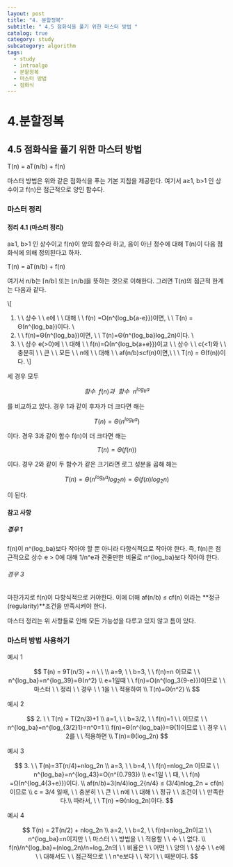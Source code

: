 ```yaml
---
layout: post
title: "4. 분할정복"
subtitle: " 4.5 점화식을 풀기 위한 마스터 방법 "
catalog: true
category: study
subcategory: algorithm
tags:
  - study
  - introalgo
  - 분할정복
  - 마스터 방법
  - 점화식
---
```


# 4.분할정복

## 4.5 점화식을 풀기 위한 마스터 방법

T(n) = aT(n/b) + f(n)

마스터 방법은 위와 같은 점화식을 푸는 기본 지침을 제공한다. 여기서 a≥1, b>1 인 상수이고 f(n)은 점근적으로 양인 함수다.

### 마스터 정리

#### 정리 4.1 (마스터 정리)

a≥1, b>1 인 상수이고 f(n)이 양의 함수라 하고, 음이 아닌 정수에 대해 T(n)이 다음 점화식에 의해 정의된다고 하자.

T(n) = aT(n/b) + f(n)

여기서 n/b는 ⌈n/b⌉ 또는 ⌊n/b⌋을 뜻하는 것으로 이해한다. 그러면 T(n)의 점근적 한계는 다음과 같다.

\\[
1. \ \ 상수 \ \ e에 \ \ 대해 \ \ f(n) =O(n^{log_b{a-e}})이면, \ \ T(n) = Θ(n^{log_ba})이다. \\
2. \ \ f(n)=Θ(n^{log_ba})이면, \ \ T(n)=Θ(n^{log_ba}log_2n)이다. \\
3. \ \ 상수 e(>0)에 \ \ 대해 \ \ f(n)=Ω(n^{log_b{a+e}})이고 \ \ 상수 \ \ c(<1)와 \ \ 충분히 \ \ 큰 \ \ 모든 \ \ n에 \ \ 대해 \ \ af(n/b)≤cf(n)이면,\\ \ \ T(n) = Θ(f(n))이다.
\\]

세 경우 모두

$$
함수 \ \ f(n)과 \ \ 함수 \ \ n^{log_ba}
$$

를 비교하고 있다. 경우 1과 같이 후자가 더 크다면 해는

$$
T(n) = Θ(n^{log_ba})
$$

이다. 경우 3과 같이 함수 f(n)이 더 크다면 해는

$$
T(n) = Θ(f(n))
$$

이다. 경우 2와 같이 두 함수가 같은 크기라면 로그 성분을 곱해 해는

$$
T(n) = Θ(n^{log_ba}log_2n) = Θ(f(n)log_2n)
$$

이 된다.

#### 참고 사항

##### 경우 1

f(n)이 n^{log_ba}보다 작아야 할 뿐 아니라 다항식적으로 작아야 한다. 즉, f(n)은 점근적으로 상수 e > 0에 대해 1/n^e과 견줄만한 비율로 n^{log_ba}보다 작아야 한다.

###### 경우 3

마찬가지로 f(n)이 다항식적으로 커야한다. 이에 더해 af(n/b) ≤ cf(n) 이라는 **정규(regularity)**조건을 만족시켜야 한다.

마스터 정리는 위 사항들로 인해 모든 가능성을 다루고 있지 않고 틈이 있다.

### 마스터 방법 사용하기

예시 1

$$
T(n) = 9T(n/3) + n \ \ \\
a=9, \ \ b=3, \ \ f(n)=n 이므로 \ \ n^{log_ba}=n^{log_39}=Θ(n^2) \\
e=1일때 \ \ f(n)=O(n^{log_3{9-e}})이므로 \ \ 마스터 \ \ 정리 \ \ 경우 \ \ 1을 \ \ 적용하여 \\
T(n)=Θ(n^2) \\
$$

예시 2

$$
2. \ \ T(n) = T(2n/3)+1 \\
a=1, \ \ b=3/2, \ \ f(n)=1 \ \ 이므로 \ \ n^{log_ba}=n^{log_{3/2}1}=n^0=1 \\
f(n)=Θ(n^{log_ba})=Θ(1)이므로 \ \ 경우 \ \ 2를 \ \ 적용하면 \\
T(n)=Θ(log_2n)
$$

예시 3

$$
3. \ \ T(n)=3T(n/4)+nlog_2n \\
a=3, \ \ b=4, \ \ f(n)=nlog_2n 이므로 \ \ n^{log_ba}=n^{log_43}=O(n^{0.793}) \\
e<1일 \ \ 때, \ \ f(n) =Ω(n^{log_4{3+e}})이다. \\
af(n/b)=3(n/4)log_2{n/4} ≤ (3/4)nlog_2n = cf(n) 이므로 \\
c = 3/4 일때, \ \ 충분히 \ \ 큰 \ \ n에 \ \ 대해 \ \ 정규 \ \ 조건이 \ \ 만족한다.\\
따라서, \ \ T(n) =Θ(nlog_2n)이다.
$$

예시 4

$$
T(n) = 2T(n/2) + nlog_2n \\
a=2, \ \ b=2, \ \ f(n)=nlog_2n이고 \ \ n^{log_ba}=n이지만 \ \ 마스터 \ \ 방법을 \ \ 적용할 \ \ 수 \ \ 없다. \\
f(n)/n^{log_ba}=(nlog_2n)/n=log_2n의 \ \ 비율은 \ \ 어떤 \ \ 양의 \ \ 상수 \ \ e에 \ \ 대해서도 \ \ 점근적으로 \ \ n^e보다 \ \ 작기 \ \ 때문이다.
$$
